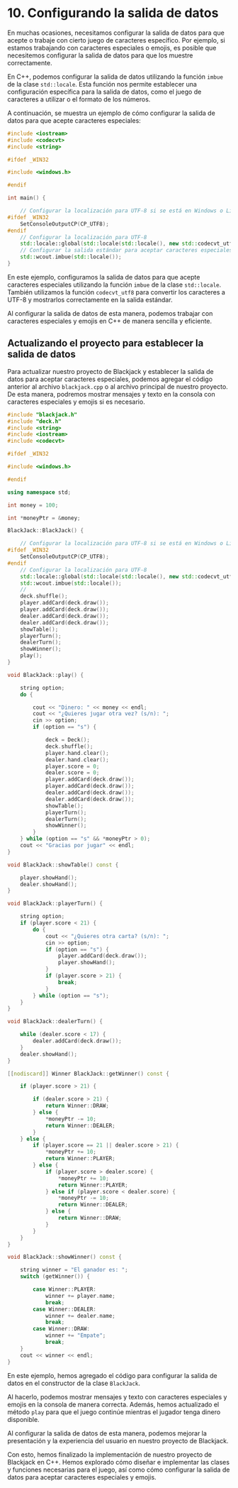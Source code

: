 # 10. Configurando la salida de datos

En muchas ocasiones, necesitamos configurar la salida de datos para que acepte o trabaje con cierto juego de caracteres
específico. Por ejemplo, si estamos trabajando con caracteres especiales o emojis, es posible que necesitemos configurar
la salida de datos para que los muestre correctamente.

En C++, podemos configurar la salida de datos utilizando la función `imbue` de la clase `std::locale`. Esta función
nos permite establecer una configuración específica para la salida de datos, como el juego de caracteres a utilizar o
el formato de los números.

A continuación, se muestra un ejemplo de cómo configurar la salida de datos para que acepte caracteres especiales:

```c++
#include <iostream>
#include <codecvt>
#include <string>

#ifdef _WIN32

#include <windows.h>

#endif

int main() {

    // Configurar la localización para UTF-8 si se está en Windows o Linux
#ifdef _WIN32
    SetConsoleOutputCP(CP_UTF8);
#endif
    // Configurar la localización para UTF-8
    std::locale::global(std::locale(std::locale(), new std::codecvt_utf8<wchar_t>));
    // Configurar la salida estándar para aceptar caracteres especiales
    std::wcout.imbue(std::locale());
}
```

En este ejemplo, configuramos la salida de datos para que acepte caracteres especiales utilizando la función `imbue` de
la clase `std::locale`. También utilizamos la función `codecvt_utf8` para convertir los caracteres a UTF-8 y mostrarlos
correctamente en la salida estándar.

Al configurar la salida de datos de esta manera, podemos trabajar con caracteres especiales y emojis en C++ de manera
sencilla y eficiente.

## Actualizando el proyecto para establecer la salida de datos

Para actualizar nuestro proyecto de Blackjack y establecer la salida de datos para aceptar caracteres especiales,
podemos agregar el código anterior al archivo `blackjack.cpp` o al archivo principal de nuestro proyecto. De esta 
manera, podremos mostrar mensajes y texto en la consola con caracteres especiales y emojis si es necesario.

```c++
#include "blackjack.h"
#include "deck.h"
#include <string>
#include <iostream>
#include <codecvt>

#ifdef _WIN32

#include <windows.h>

#endif

using namespace std;

int money = 100;

int *moneyPtr = &money;

BlackJack::BlackJack() {

    // Configurar la localización para UTF-8 si se está en Windows o Linux
#ifdef _WIN32
    SetConsoleOutputCP(CP_UTF8);
#endif
    // Configurar la localización para UTF-8
    std::locale::global(std::locale(std::locale(), new std::codecvt_utf8<wchar_t>));
    std::wcout.imbue(std::locale());
    //
    deck.shuffle();
    player.addCard(deck.draw());
    player.addCard(deck.draw());
    dealer.addCard(deck.draw());
    dealer.addCard(deck.draw());
    showTable();
    playerTurn();
    dealerTurn();
    showWinner();
    play();
}

void BlackJack::play() {

    string option;
    do {

        cout << "Dinero: " << money << endl;
        cout << "¿Quieres jugar otra vez? (s/n): ";
        cin >> option;
        if (option == "s") {

            deck = Deck();
            deck.shuffle();
            player.hand.clear();
            dealer.hand.clear();
            player.score = 0;
            dealer.score = 0;
            player.addCard(deck.draw());
            player.addCard(deck.draw());
            dealer.addCard(deck.draw());
            dealer.addCard(deck.draw());
            showTable();
            playerTurn();
            dealerTurn();
            showWinner();
        }
    } while (option == "s" && *moneyPtr > 0);
    cout << "Gracias por jugar" << endl;
}

void BlackJack::showTable() const {

    player.showHand();
    dealer.showHand();
}

void BlackJack::playerTurn() {

    string option;
    if (player.score < 21) {
        do {
            cout << "¿Quieres otra carta? (s/n): ";
            cin >> option;
            if (option == "s") {
                player.addCard(deck.draw());
                player.showHand();
            }
            if (player.score > 21) {
                break;
            }
        } while (option == "s");
    }
}

void BlackJack::dealerTurn() {

    while (dealer.score < 17) {
        dealer.addCard(deck.draw());
    }
    dealer.showHand();
}

[[nodiscard]] Winner BlackJack::getWinner() const {

    if (player.score > 21) {

        if (dealer.score > 21) {
            return Winner::DRAW;
        } else {
            *moneyPtr -= 10;
            return Winner::DEALER;
        }
    } else {
        if (player.score == 21 || dealer.score > 21) {
            *moneyPtr += 10;
            return Winner::PLAYER;
        } else {
            if (player.score > dealer.score) {
                *moneyPtr += 10;
                return Winner::PLAYER;
            } else if (player.score < dealer.score) {
                *moneyPtr -= 10;
                return Winner::DEALER;
            } else {
                return Winner::DRAW;
            }
        }
    }
}

void BlackJack::showWinner() const {

    string winner = "El ganador es: ";
    switch (getWinner()) {

        case Winner::PLAYER:
            winner += player.name;
            break;
        case Winner::DEALER:
            winner += dealer.name;
            break;
        case Winner::DRAW:
            winner += "Empate";
            break;
    }
    cout << winner << endl;
}
```

En este ejemplo, hemos agregado el código para configurar la salida de datos en el constructor de la clase `BlackJack`.

Al hacerlo, podemos mostrar mensajes y texto con caracteres especiales y emojis en la consola de manera correcta.
Además, hemos actualizado el método `play` para que el juego continúe mientras el jugador tenga dinero disponible.

Al configurar la salida de datos de esta manera, podemos mejorar la presentación y la experiencia del usuario en nuestro
proyecto de Blackjack.

Con esto, hemos finalizado la implementación de nuestro proyecto de Blackjack en C++. Hemos explorado cómo diseñar e
implementar las clases y funciones necesarias para el juego, así como cómo configurar la salida de datos para aceptar
caracteres especiales y emojis.